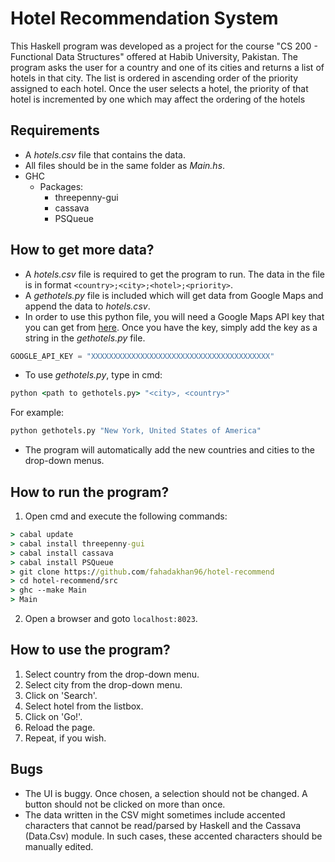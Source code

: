 # Hotel Recommendation System

This Haskell program was developed as a project for the course "CS 200 - Functional Data Structures" offered at Habib University, Pakistan. The program asks the user for a country and one of its cities and returns a list of hotels in that city. The list is ordered in ascending order of the priority assigned to each hotel. Once the user selects a hotel, the priority of that hotel is incremented by one which may affect the ordering of the hotels

## Requirements

- A *hotels.csv* file that contains the data.
- All files should be in the same folder as *Main.hs*.
- GHC
	- Packages:
		- threepenny-gui
		- cassava
		- PSQueue

## How to get more data?

- A *hotels.csv* file is required to get the program to run. The data in the file is in format ```<country>;<city>;<hotel>;<priority>```.
- A *gethotels.py* file is included which will get data from Google Maps and append the data to *hotels.csv*.
- In order to use this python file, you will need a Google Maps API key that you can get from [here](https://developers.google.com/maps/documentation/javascript/get-api-key). Once you have the key, simply add the key as a string in the *gethotels.py* file.
```python
GOOGLE_API_KEY = "XXXXXXXXXXXXXXXXXXXXXXXXXXXXXXXXXXXXXXXX"
```
- To use *gethotels.py*, type in cmd: 
```cmd
python <path to gethotels.py> "<city>, <country>"
```
									
For example:
```cmd
python gethotels.py "New York, United States of America"
```

- The program will automatically add the new countries and cities to the drop-down menus.

## How to run the program?

1. Open cmd and execute the following commands:
```cmd
> cabal update
> cabal install threepenny-gui
> cabal install cassava
> cabal install PSQueue
> git clone https://github.com/fahadakhan96/hotel-recommend
> cd hotel-recommend/src
> ghc --make Main
> Main
```
2. Open a browser and goto ```localhost:8023```.

## How to use the program?

1. Select country from the drop-down menu.
2. Select city from the drop-down menu.
3. Click on 'Search'.
4. Select hotel from the listbox.
5. Click on 'Go!'.
6. Reload the page.
7. Repeat, if you wish.

## Bugs

- The UI is buggy. Once chosen, a selection should not be changed. A button should not be clicked on more than once.
- The data written in the CSV might sometimes include accented characters that cannot be read/parsed by Haskell and the Cassava (Data.Csv) module. In such cases, these accented characters should be manually edited.